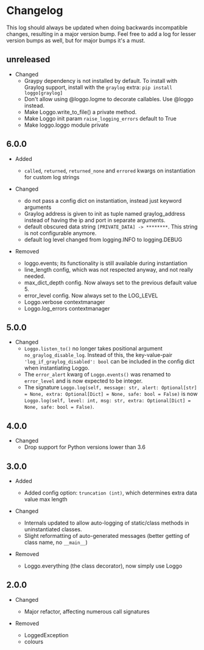 Changelog
=========

This log should always be updated when doing backwards incompatible changes, resulting in a major version bump. Feel free to add a log for lesser version bumps as well, but for major bumps it's a must.

**unreleased**
-----
- Changed
    - Graypy dependency is not installed by default. To install with Graylog support, install with the `graylog` extra: `pip install loggo[graylog]`
    - Don't allow using @loggo.logme to decorate callables. Use @loggo instead.
    - Make Loggo.write_to_file() a private method.
    - Make Loggo init param `raise_logging_errors` default to True
    - Make loggo.loggo module private

6.0.0
-----
- Added
    - `called`, `returned`, `returned_none` and `errored` kwargs on instantiation for custom log strings

- Changed
    - do not pass a config dict on instantiation, instead just keyword arguments
    - Graylog address is given to init as tuple named graylog_address instead of having the ip and port in separate arguments.
    - default obscured data string `[PRIVATE_DATA] -> ********`. This string is not configurable anymore.
    - default log level changed from logging.INFO to logging.DEBUG

- Removed
    - loggo.events; its functionality is still available during instantiation
    - line_length config, which was not respected anyway, and not really needed.
    - max_dict_depth config. Now always set to the previous default value 5.
    - error_level config. Now always set to the LOG_LEVEL
    - Loggo.verbose contextmanager
    - Loggo.log_errors contextmanager

5.0.0
-----
- Changed
    - `Loggo.listen_to()` no longer takes positional argument `no_graylog_disable_log`. Instead of this, the key-value-pair `'log_if_graylog_disabled': bool` can be included in the config dict when instantiating Loggo.
    - The `error_alert` kwarg of `Loggo.events()` was renamed to `error_level` and is now expected to be integer.
    - The signature `Loggo.log(self, message: str, alert: Optional[str] = None, extra: Optional[Dict] = None, safe: bool = False)` is now `Loggo.log(self, level: int, msg: str, extra: Optional[Dict] = None, safe: bool = False)`.

4.0.0
-----
- Changed
    - Drop support for Python versions lower than 3.6

3.0.0
-----
- Added
    - Added config option: `truncation (int)`, which determines extra data value max length

- Changed
    - Internals updated to allow auto-logging of static/class methods in uninstantiated classes.
    - Slight reformatting of auto-generated messages (better getting of class name, no `__main__`)

- Removed
    - Loggo.everything (the class decorator), now simply use Loggo

2.0.0
-----
- Changed
    - Major refactor, affecting numerous call signatures

- Removed
    - LoggedException
    - colours
